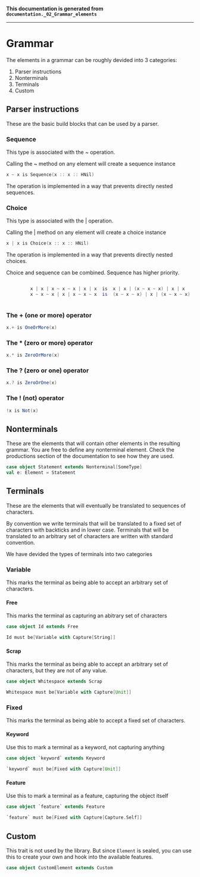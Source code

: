 **This documentation is generated from `documentation._02_Grammar_elements`**

---
# Grammar

The elements in a grammar can be roughly devided into 3 categories:

1. Parser instructions
2. Nonterminals
3. Terminals
4. Custom
 
## Parser instructions

These are the basic build blocks that can be used by a parser.
 
### Sequence

This type is associated with the ~ operation.
 
Calling the ~ method on any element will create a sequence instance
```scala
x ~ x is Sequence(x :: x :: HNil)
```
The operation is implemented in a way that prevents directly nested sequences.
 
### Choice

This type is associated with the | operation.
 
Calling the | method on any element will create a choice instance
```scala
x | x is Choice(x :: x :: HNil)

```
The operation is implemented in a way that prevents directly nested choices.
 
Choice and sequence can be combined. Sequence has higher priority.
```scala

         x | x | x ~ x ~ x | x | x  is  x | x | (x ~ x ~ x) | x | x
         x ~ x ~ x | x | x ~ x ~ x  is  (x ~ x ~ x) | x | (x ~ x ~ x)
      
```
### The + (one or more) operator
```scala
x.+ is OneOrMore(x)
```
### The * (zero or more) operator
```scala
x.* is ZeroOrMore(x)
```
### The ? (zero or one) operator
```scala
x.? is ZeroOrOne(x)
```
### The ! (not) operator
```scala
!x is Not(x)
```
## Nonterminals

These are the elements that will contain other elements in the resulting grammar. You
are free to define any nonterminal element. Check the productions section of the
documentation to see how they are used.
 
```scala
case object Statement extends Nonterminal[SomeType]
val e: Element = Statement
```
## Terminals

These are the elements that will eventually be translated to sequences of characters.

By convention we write terminals that will be translated to a fixed set of characters
with backticks and in lower case. Terminals that will be translated to an arbitrary
set of characters are written with standard convention.

We have devided the types of terminals into two categories
 
### Variable

This marks the terminal as being able to accept an arbitrary set of characters.
 
#### Free

This marks the terminal as capturing an abitrary set of characters
 
```scala
case object Id extends Free

Id must be[Variable with Capture[String]]
```
#### Scrap

This marks the terminal as being able to accept an arbitrary set of characters, but
they are not of any value.
 
```scala
case object Whitespace extends Scrap

Whitespace must be[Variable with Capture[Unit]]
```
### Fixed

This marks the terminal as being able to accept a fixed set of characters.
 
#### Keyword

Use this to mark a terminal as a keyword, not capturing anything
 
```scala
case object `keyword` extends Keyword

`keyword` must be[Fixed with Capture[Unit]]
```
#### Feature

Use this to mark a terminal as a feature, capturing the object itself
 
```scala
case object `feature` extends Feature

`feature` must be[Fixed with Capture[Capture.Self]]
```
## Custom

This trait is not used by the library. But since `Element` is sealed, you can use this
to create your own and hook into the available features.
 
```scala
case object CustomElement extends Custom
```
